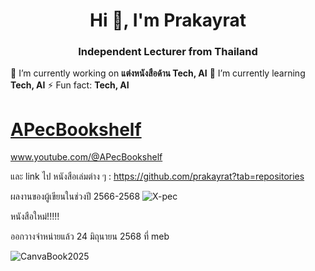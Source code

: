 <h1 align="center">Hi 👋, I'm Prakayrat</h1>
<h3 align="center"> Independent Lecturer from Thailand</h3>

🔭 I’m currently working on **แต่งหนังสือด้าน Tech, AI**
🌱 I’m currently learning **Tech, AI**
⚡ Fun fact: **Tech, AI**

# [APecBookshelf](https://www.youtube.com/@APecBookshelf)
www.youtube.com/@APecBookshelf    

และ link ไป หนังสือเล่มต่าง ๆ : https://github.com/prakayrat?tab=repositories

ผลงานของผู้เขียนในช่วงปี 2566-2568
![X-pec](https://github.com/user-attachments/assets/d2360c39-7a7d-43dd-a36d-b018c4b9e099)




หนังสือใหม่!!!!!     

ออกวางจำหน่ายแล้ว 24 มิถุนายน 2568 ที่ meb

![CanvaBook2025](https://github.com/user-attachments/assets/5cd8ead0-5e32-4804-a403-b24f905c2b07)





